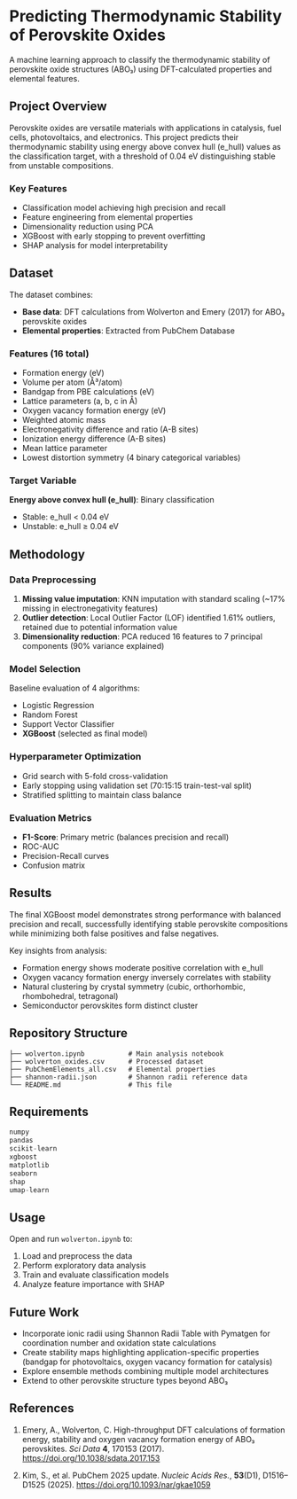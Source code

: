 # Predicting Thermodynamic Stability of Perovskite Oxides

A machine learning approach to classify the thermodynamic stability of perovskite oxide structures (ABO₃) using DFT-calculated properties and elemental features.

## Project Overview

Perovskite oxides are versatile materials with applications in catalysis, fuel cells, photovoltaics, and electronics. This project predicts their thermodynamic stability using energy above convex hull (e_hull) values as the classification target, with a threshold of 0.04 eV distinguishing stable from unstable compositions.

### Key Features
- Classification model achieving high precision and recall
- Feature engineering from elemental properties
- Dimensionality reduction using PCA
- XGBoost with early stopping to prevent overfitting
- SHAP analysis for model interpretability

## Dataset

The dataset combines:
- **Base data**: DFT calculations from Wolverton and Emery (2017) for ABO₃ perovskite oxides
- **Elemental properties**: Extracted from PubChem Database

### Features (16 total)
- Formation energy (eV)
- Volume per atom (Å³/atom)
- Bandgap from PBE calculations (eV)
- Lattice parameters (a, b, c in Å)
- Oxygen vacancy formation energy (eV)
- Weighted atomic mass
- Electronegativity difference and ratio (A-B sites)
- Ionization energy difference (A-B sites)
- Mean lattice parameter
- Lowest distortion symmetry (4 binary categorical variables)

### Target Variable
**Energy above convex hull (e_hull)**: Binary classification
- Stable: e_hull < 0.04 eV
- Unstable: e_hull ≥ 0.04 eV

## Methodology

### Data Preprocessing
1. **Missing value imputation**: KNN imputation with standard scaling (~17% missing in electronegativity features)
2. **Outlier detection**: Local Outlier Factor (LOF) identified 1.61% outliers, retained due to potential information value
3. **Dimensionality reduction**: PCA reduced 16 features to 7 principal components (90% variance explained)

### Model Selection
Baseline evaluation of 4 algorithms:
- Logistic Regression
- Random Forest
- Support Vector Classifier
- **XGBoost** (selected as final model)

### Hyperparameter Optimization
- Grid search with 5-fold cross-validation
- Early stopping using validation set (70:15:15 train-test-val split)
- Stratified splitting to maintain class balance

### Evaluation Metrics
- **F1-Score**: Primary metric (balances precision and recall)
- ROC-AUC
- Precision-Recall curves
- Confusion matrix

## Results

The final XGBoost model demonstrates strong performance with balanced precision and recall, successfully identifying stable perovskite compositions while minimizing both false positives and false negatives.

Key insights from analysis:
- Formation energy shows moderate positive correlation with e_hull
- Oxygen vacancy formation energy inversely correlates with stability
- Natural clustering by crystal symmetry (cubic, orthorhombic, rhombohedral, tetragonal)
- Semiconductor perovskites form distinct cluster

## Repository Structure

```
├── wolverton.ipynb           # Main analysis notebook
├── wolverton_oxides.csv      # Processed dataset
├── PubChemElements_all.csv   # Elemental properties
├── shannon-radii.json        # Shannon radii reference data
└── README.md                 # This file
```

## Requirements

```python
numpy
pandas
scikit-learn
xgboost
matplotlib
seaborn
shap
umap-learn
```

## Usage

Open and run `wolverton.ipynb` to:
1. Load and preprocess the data
2. Perform exploratory data analysis
3. Train and evaluate classification models
4. Analyze feature importance with SHAP

## Future Work

- Incorporate ionic radii using Shannon Radii Table with Pymatgen for coordination number and oxidation state calculations
- Create stability maps highlighting application-specific properties (bandgap for photovoltaics, oxygen vacancy formation for catalysis)
- Explore ensemble methods combining multiple model architectures
- Extend to other perovskite structure types beyond ABO₃

## References

1. Emery, A., Wolverton, C. High-throughput DFT calculations of formation energy, stability and oxygen vacancy formation energy of ABO₃ perovskites. *Sci Data* **4**, 170153 (2017). https://doi.org/10.1038/sdata.2017.153

2. Kim, S., et al. PubChem 2025 update. *Nucleic Acids Res.*, **53**(D1), D1516–D1525 (2025). https://doi.org/10.1093/nar/gkae1059

